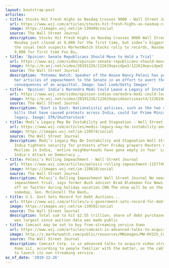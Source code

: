 ```yaml
---
layout: bootstrap-post
articles:
- title: Stocks Hit Fresh Highs as Nasdaq Crosses 9000 - Wall Street Journal
  url: https://www.wsj.com/articles/stocks-hit-fresh-highs-as-nasdaq-crosses-9000-11577368653
  image: https://images.wsj.net/im-139499/social
  source: The Wall Street Journal
  description: Stocks Hit Fresh Highs as Nasdaq Crosses 9000 Wall Street Journal The
    Nasdaq just closed at 9,000 for the first time, but index’s biggest winners aren’t
    the usual tech suspects MarketWatch Stocks rally to records, Nasdaq blows past
    9,000 for first time Fox Bu…
- title: 'Opinion: Senate Republicans Should Move to Hold a Trial'
  url: https://www.wsj.com/video/opinion-senate-republicans-should-move-to-hold-a-trial/5091AC92-BC4E-4493-B86D-CB84C49D2743.html
  image: http://m.wsj.net/video/20191226/122619opvidpw3/122619opvidpw3_1280x720.jpg
  source: The Wall Street Journal
  description: 'Potomac Watch: Speaker of the House Nancy Pelosi has yet to transmit
    her articles of impeachment to the Senate in an effort to avert the potential
    consequences of an acquittal. Image: Saul Loeb/Getty Images'
- title: 'Opinion: India’s Narendra Modi Could Leave a Legacy of Instability'
  url: https://www.wsj.com/video/opinion-indias-narendra-modi-could-leave-a-legacy-of-instability/70C56098-7D4B-4B2B-B467-C3E3E827F376.html
  image: http://m.wsj.net/video/20191226/122619opvideastiseast4/122619opvideastiseast4_1280x720.jpg
  source: The Wall Street Journal
  description: 'East is East: Nationalistic policies, such as the two controversial
    bills that have caused protests across India, could tar Prime Minister Modi’s
    legacy. Image: STR/Shutterstock'
- title: Modi’s Legacy May Be Instability and Stagnation - Wall Street Journal
  url: https://www.wsj.com/articles/modis-legacy-may-be-instability-and-stagnation-11577400177
  image: https://images.wsj.net/im-139574/social
  source: The Wall Street Journal
  description: Modi’s Legacy May Be Instability and Stagnation Wall Street Journal
    India tightens security for protests after Friday prayers Reuters Australia For
    Muslims in India, 'entire neighborhoods have gone empty in fear' Los Angeles Times
    India's Attack on Democracy …
- title: Pelosi’s Rolling Impeachment - Wall Street Journal
  url: https://www.wsj.com/articles/pelosis-rolling-impeachment-11577400108
  image: https://images.wsj.net/im-139610/social
  source: The Wall Street Journal
  description: Pelosi’s Rolling Impeachment Wall Street Journal No need for a Senate
    impeachment trial, says former Bush adviser Brad Blakeman Fox News Trump fires
    off on Twitter during holiday vacation CNN The shoe will be on the other foot
    someday, Sen. McConnell The Wash…
- title: U.S. Govt Sets Record for Debt Auctions...
  url: https://www.wsj.com/articles/u-s-government-sets-record-for-debt-auctions-11577383080
  image: https://images.wsj.net/im-139592/social
  source: The Wall Street Journal
  description: Total sum to hit $2.55 trillion; share of debt purchased by investors
    was largest since auction data was made public
- title: Comcast may be set to buy free-streaming service Xumo
  url: https://www.wsj.com/articles/comcast-in-advanced-talks-to-acquire-free-tv-service-xumo-11577398231
  image: http://s.marketwatch.com/public/resources/MWimages/MW-HV325_Comcas_ZG_20191114133543.jpg
  source: The Wall Street Journal
  description: Comcast Corp. is in advanced talks to acquire video-streaming company
    Xumo LLC, according to people familiar with the matter, as the cable giant prepares
    to launch its own streaming service.
as_of_date: '2019-12-26'
---
```


